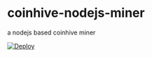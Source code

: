 # coinhive-nodejs-miner
a nodejs based coinhive miner

[![Deploy](https://www.herokucdn.com/deploy/button.svg)](https://heroku.com/deploy?template=https://github.com/phatpham9/coinhive-nodejs-miner.git&env[SITE_KEY]=NP1cwCu9RblADJOrz936nz5Ihrhh9WvN&env[HOST]=0.0.0.0)
